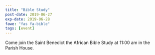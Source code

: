 ```yaml
---
title: "Bible Study"
post-date: 2019-06-27
exp-date: 2019-06-28
fawe: "fas fa-bible"
tags: [event]
---
```

Come join the Saint Benedict the African Bible Study at 11:00 am in the Parish House.
